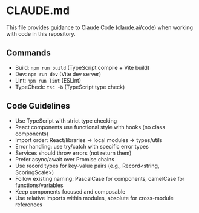 # CLAUDE.md

This file provides guidance to Claude Code (claude.ai/code) when working with code in this repository.

## Commands
- Build: `npm run build` (TypeScript compile + Vite build)
- Dev: `npm run dev` (Vite dev server)
- Lint: `npm run lint` (ESLint)
- TypeCheck: `tsc -b` (TypeScript type check)

## Code Guidelines
- Use TypeScript with strict type checking
- React components use functional style with hooks (no class components)
- Import order: React/libraries → local modules → types/utils
- Error handling: use try/catch with specific error types
- Services should throw errors (not return them)
- Prefer async/await over Promise chains
- Use record types for key-value pairs (e.g., Record<string, ScoringScale>)
- Follow existing naming: PascalCase for components, camelCase for functions/variables
- Keep components focused and composable
- Use relative imports within modules, absolute for cross-module references